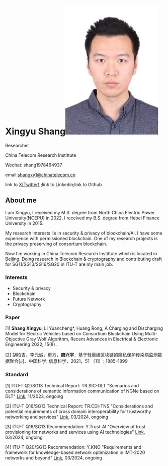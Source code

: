 # Xingyu Shang![picture](https://github.com/cristianoshang/-/blob/master/1.jpg)

Researcher

China Telecom Research Instittute

Wechat: shang1978464937

email:shangxy1@chinatelecom.cn

link to [X(Twitter)](https://x.com/shangxingyu1?s=21&t=YAls2cLIwpT--ou8_wYO2w) ;link to Linkedin;link to Github

## About me

I am Xingyu, I received my M.S. degree from North China Electric Power University(NCEPU) in 2022. I received my B.S. degree from Hebei Finance University in 2015. 

My research interests lie in security & privacy of blockchain/AI. I have some experience with permissioned blockchain. One of my research projects is the privacy preserving of consortium blockchain.

Now I'm working in China Telecom Research Instittute which is located in Beijing. Doing research in Blockchain & cryptography and contributing draft for SG11/SG13/SG16/SG20 in ITU-T are my main job.

### Interests

* Security & privacy
* Blockchain
* Future Network
* Cryptography


### Paper

[1] **Shang Xingyu**, Li Yuancheng*, Huang Rong, A Charging and Discharging Model for Electric Vehicles based on Consortium Blockchain Using Multi-Objective Gray Wolf Algorithm, Recent Advances in Electrical & Electronic Engineering 2022; 15(8) . 

[2] 胡柏吉，李元诚，房方，**商兴宇**．基于轻量级区块链的隐私保护传染病监测数据聚合[J]．中国科学: 信息科学，2021，51 （11）: 1885–1899


### Standard

[1] ITU-T Q2/SG13 Technical Report: TR.SIC-DLT "Scenarios and considerations of semantic information communication of NGNe based on DLT" [Link](https://www.itu.int/ITU-T/workprog/wp_item.aspx?isn=19158), 11/2023, ongoing

[2] ITU-T Q16/SG13 Technical Report: TR.CDI-TNS "Considerations and potential requirements of cross domain interoperability for trustworthy networking and services" [Link](https://www.itu.int/ITU-T/workprog/wp_item.aspx?isn=19388), 03/2024, ongoing

[3] ITU-T Q16/SG13 Recommendation: Y.Trust-AI "Overview of trust provisioning for networks and services using AI technologies" [Link](https://www.itu.int/ITU-T/workprog/wp_item.aspx?isn=19395), 03/2024, ongoing

[4] ITU-T Q20/SG13 Recommendation: Y.KNO "Requirements and framework for knowledge-based network optimization in IMT-2020 networks and beyond" [Link](https://www.itu.int/ITU-T/workprog/wp_item.aspx?isn=19360), 03/2024, ongoing

